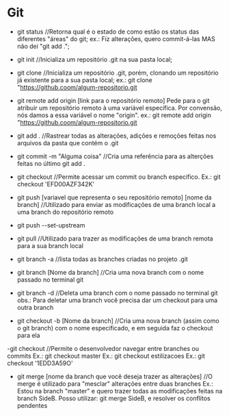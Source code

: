 # Git

- git status
    //Retorna qual é o estado de como estão os status das diferentes "áreas" do git;
    ex.: Fiz alterações, quero commit-á-las MAS não dei "git add .";

- git init
    //Inicializa um repositório .git na sua pasta local;

- git clone
    //Inicializa um repositório .git, porém, clonando um repositório já existente para a sua pasta local;
    ex.: git clone "https://github.coom/algum-repositorio.git

- git remote add origin [link para o repositório remoto]
    Pede para o git atribuir um repositório remoto à uma variável específica.
    Por convensão, nós damos a essa variável o nome "origin".
    ex.: git remote add origin "https://github.coom/algum-repositorio.git

- git add .
    //Rastrear todas as alterações, adições e remoções feitas nos arquivos da pasta que contém o .git
     
- git commit -m "Alguma coisa"
    //Cria uma referência para as alterções feitas no último git add .

- git checkout
    //Permite acessar um commit ou branch específico.
    Ex.: git checkout 'EFD00AZF342K'


- git push [variavel que representa o seu repositório remoto] [nome da branch]
    //Utilizado para enviar as modificações de uma branch local a uma branch do repositório remoto

- git push --set-upstream

- git pull
    //Utilizado para trazer as modificações de uma branch remota para a sua branch local

- git branch -a
    //lista todas as branches criadas no projeto .git

- git branch [Nome da branch]
    //Cria uma nova branch com o nome passado no terminal git

- git branch -d
    //Deleta uma branch com o nome passado no terminal git
    obs.: Para deletar  uma branch você precisa dar um checkout para uma outra branch

- git checkout -b [Nome da branch]
    //Cria uma nova branch (assim como o git branch) com o nome especificado, e em seguida faz o checkout para ela

-git checkout
    //Permite o desenvolvedor navegar entre branches ou commits
    Ex.: git checkout master
    Ex.: git checkout estilizacoes
    Ex.: git checkout '1EDD3A59O'

- git merge [nome da branch que você deseja trazer as alterações]
    //O merge é utilizado para "mesclar" alterações entre duas branches
    Ex.: Estou na branch "master" e quero trazer todas as modificações feitas na branch SideB. Posso utilizar: git merge SideB, e resolver os conflitos pendentes